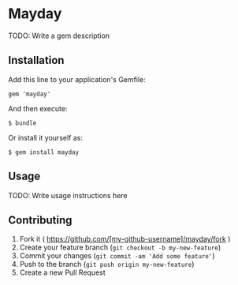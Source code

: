 # Mayday

TODO: Write a gem description

## Installation

Add this line to your application's Gemfile:

    gem 'mayday'

And then execute:

    $ bundle

Or install it yourself as:

    $ gem install mayday

## Usage

TODO: Write usage instructions here

## Contributing

1. Fork it ( https://github.com/[my-github-username]/mayday/fork )
2. Create your feature branch (`git checkout -b my-new-feature`)
3. Commit your changes (`git commit -am 'Add some feature'`)
4. Push to the branch (`git push origin my-new-feature`)
5. Create a new Pull Request
